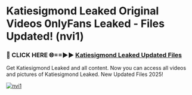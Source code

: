 # Katiesigmond Leaked Original Videos 0nlyFans Leaked - Files Updated! (nvi1)

<h3>🔴 CLICK HERE 🌐==►► <a href="https://tinyurl.com/2m67pmp6" rel="nofollow">Katiesigmond Leaked Updated Files</a></h3>

Get Katiesigmond Leaked and all content. Now you can access all videos and pictures of Katiesigmond Leaked. New Updated Files 2025!

[![nvi1](https://i.imgur.com/H4QAA4z.gif)](https://tinyurl.com/2m67pmp6)